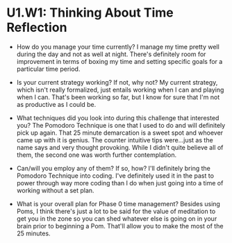 # U1.W1: Thinking About Time Reflection

* How do you manage your time currently?
  I manage my time pretty well during the day and not as well at night. There's definitely room for improvement in terms of   boxing my time and setting specific goals for a particular time period. 

* Is your current strategy working? If not, why not? 
  My current strategy, which isn't really formalized, just entails working when I can and playing when I can. That's been working so far, but I know for sure that I'm not as productive as I could be.

* What techniques did you look into during this challenge that interested you?
  The Pomodoro Technique is one that I used to do and will definitely pick up again. That 25 minute demarcation is a sweet spot and whoever came up with it is genius. The counter intuitive tips were...just as the name says and very thought provoking. While I didn't quite believe all of them, the second one was worth further contemplation.

* Can/will you employ any of them? If so, how?
  I'll definitely bring the Pomodoro Technique into coding. I've definitely used it in the past to power through way more coding than I do when just going into a time of working without a set plan.
  
* What is your overall plan for Phase 0 time management?
  Besides using Poms, I think there's just a lot to be said for the value of meditation to get you in the zone so you can shed whatever else is going on in your brain prior to beginning a Pom. That'll allow you to make the most of the 25 minutes. 
